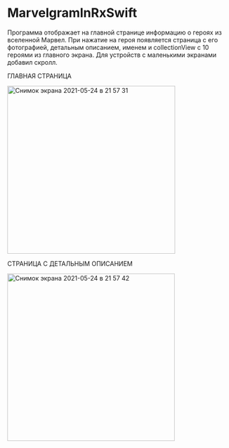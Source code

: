 # MarvelgramInRxSwift
Программа отображает на главной странице информацию о героях из вселенной Марвел. При нажатие на героя появляется страница с его фотографией, детальным описанием, именем и  collectionView с 10 героями из главного экрана. Для устройств с маленькими экранами добавил скролл.


ГЛАВНАЯ СТРАНИЦА


<img width="382" alt="Снимок экрана 2021-05-24 в 21 57 31" src="https://user-images.githubusercontent.com/68297992/119401222-7fa03e80-bcdb-11eb-81f0-c812880778af.png">




СТРАНИЦА С ДЕТАЛЬНЫМ ОПИСАНИЕМ


<img width="381" alt="Снимок экрана 2021-05-24 в 21 57 42" src="https://user-images.githubusercontent.com/68297992/119401260-8e86f100-bcdb-11eb-9347-11d67f75cf04.png">
